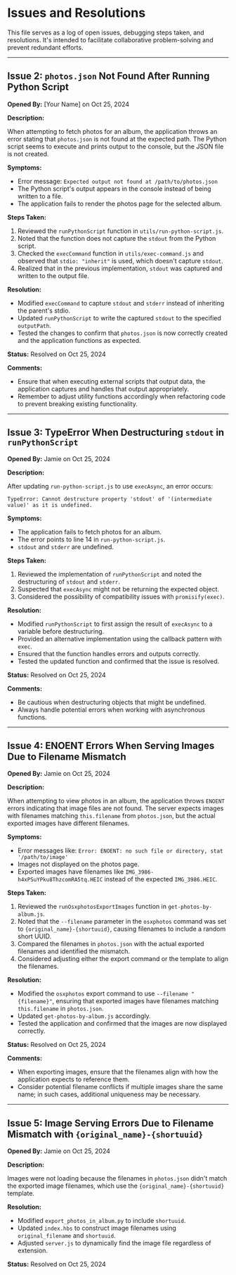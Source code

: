 # Issues and Resolutions

This file serves as a log of open issues, debugging steps taken, and resolutions. It's intended to facilitate collaborative problem-solving and prevent redundant efforts.

---

## Issue 2: `photos.json` Not Found After Running Python Script

**Opened By:** [Your Name] on Oct 25, 2024

**Description:**

When attempting to fetch photos for an album, the application throws an error stating that `photos.json` is not found at the expected path. The Python script seems to execute and prints output to the console, but the JSON file is not created.

**Symptoms:**

- Error message: `Expected output not found at /path/to/photos.json`
- The Python script's output appears in the console instead of being written to a file.
- The application fails to render the photos page for the selected album.

**Steps Taken:**

1. Reviewed the `runPythonScript` function in `utils/run-python-script.js`.
2. Noted that the function does not capture the `stdout` from the Python script.
3. Checked the `execCommand` function in `utils/exec-command.js` and observed that `stdio: "inherit"` is used, which doesn't capture `stdout`.
4. Realized that in the previous implementation, `stdout` was captured and written to the output file.

**Resolution:**

- Modified `execCommand` to capture `stdout` and `stderr` instead of inheriting the parent's stdio.
- Updated `runPythonScript` to write the captured `stdout` to the specified `outputPath`.
- Tested the changes to confirm that `photos.json` is now correctly created and the application functions as expected.

**Status:** Resolved on Oct 25, 2024

**Comments:**

- Ensure that when executing external scripts that output data, the application captures and handles that output appropriately.
- Remember to adjust utility functions accordingly when refactoring code to prevent breaking existing functionality.

---

## Issue 3: TypeError When Destructuring `stdout` in `runPythonScript`

**Opened By:** Jamie on Oct 25, 2024

**Description:**

After updating `run-python-script.js` to use `execAsync`, an error occurs:

```
TypeError: Cannot destructure property 'stdout' of '(intermediate value)' as it is undefined.
```

**Symptoms:**

- The application fails to fetch photos for an album.
- The error points to line 14 in `run-python-script.js`.
- `stdout` and `stderr` are undefined.

**Steps Taken:**

1. Reviewed the implementation of `runPythonScript` and noted the destructuring of `stdout` and `stderr`.
2. Suspected that `execAsync` might not be returning the expected object.
3. Considered the possibility of compatibility issues with `promisify(exec)`.

**Resolution:**

- Modified `runPythonScript` to first assign the result of `execAsync` to a variable before destructuring.
- Provided an alternative implementation using the callback pattern with `exec`.
- Ensured that the function handles errors and outputs correctly.
- Tested the updated function and confirmed that the issue is resolved.

**Status:** Resolved on Oct 25, 2024

**Comments:**

- Be cautious when destructuring objects that might be undefined.
- Always handle potential errors when working with asynchronous functions.

---

## Issue 4: ENOENT Errors When Serving Images Due to Filename Mismatch

**Opened By:** Jamie on Oct 25, 2024

**Description:**

When attempting to view photos in an album, the application throws `ENOENT` errors indicating that image files are not found. The server expects images with filenames matching `this.filename` from `photos.json`, but the actual exported images have different filenames.

**Symptoms:**

- Error messages like: `Error: ENOENT: no such file or directory, stat '/path/to/image'`
- Images not displayed on the photos page.
- Exported images have filenames like `IMG_3986-h4xPSuYPku8ThzcomRA5tq.HEIC` instead of the expected `IMG_3986.HEIC`.

**Steps Taken:**

1. Reviewed the `runOsxphotosExportImages` function in `get-photos-by-album.js`.
2. Noted that the `--filename` parameter in the `osxphotos` command was set to `{original_name}-{shortuuid}`, causing filenames to include a random short UUID.
3. Compared the filenames in `photos.json` with the actual exported filenames and identified the mismatch.
4. Considered adjusting either the export command or the template to align the filenames.

**Resolution:**

- Modified the `osxphotos` export command to use `--filename "{filename}"`, ensuring that exported images have filenames matching `this.filename` in `photos.json`.
- Updated `get-photos-by-album.js` accordingly.
- Tested the application and confirmed that the images are now displayed correctly.

**Status:** Resolved on Oct 25, 2024

**Comments:**

- When exporting images, ensure that the filenames align with how the application expects to reference them.
- Consider potential filename conflicts if multiple images share the same name; in such cases, additional uniqueness may be necessary.

---

## Issue 5: Image Serving Errors Due to Filename Mismatch with `{original_name}-{shortuuid}`

**Opened By:** Jamie on Oct 25, 2024

**Description:**

Images were not loading because the filenames in `photos.json` didn't match the exported image filenames, which use the `{original_name}-{shortuuid}` template.

**Resolution:**

- Modified `export_photos_in_album.py` to include `shortuuid`.
- Updated `index.hbs` to construct image filenames using `original_filename` and `shortuuid`.
- Adjusted `server.js` to dynamically find the image file regardless of extension.

**Status:** Resolved on Oct 25, 2024
